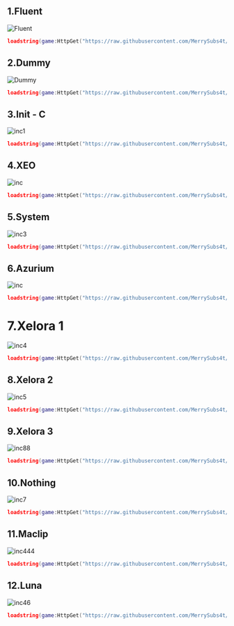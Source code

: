 ## 1.Fluent

![Fluent](https://cdn.discordapp.com/attachments/1221930856394919937/1330889516525031507/image.png?ex=678f9ef3&is=678e4d73&hm=eaa3011f1baa866fe688c67b253b7a212149e4434d767ae2293bc9d875238d42&)

```lua
loadstring(game:HttpGet("https://raw.githubusercontent.com/MerrySubs4t/Softwork/refs/heads/main/UI/Fluent/Example.lua"))()
```

## 2.Dummy

![Dummy](https://cdn.discordapp.com/attachments/1221930856394919937/1330889871317012521/image.png?ex=678f9f48&is=678e4dc8&hm=5b89a0fc1583ba4ee60609cd9244f2735bb10ae4968eb9059e96ece0b5409bd3&)

```lua
loadstring(game:HttpGet("https://raw.githubusercontent.com/MerrySubs4t/Softwork/refs/heads/main/UI/Dummy/Example.lua"))()
```

## 3.Init - C

![inc1](https://cdn.discordapp.com/attachments/1221930856394919937/1330890695283572797/image.png?ex=679c264c&is=679ad4cc&hm=0f63ab363dcaaf78bb89ff75fe3dc4572ab22cefeffbeb7dfcee231810f11ac0&)

```lua
loadstring(game:HttpGet("https://raw.githubusercontent.com/MerrySubs4t/Softwork/refs/heads/main/UI/Init-C/Module.lua"))()
```

## 4.XEO

![inc](https://cdn.discordapp.com/attachments/1221930856394919937/1330894037812772956/image.png?ex=678fa329&is=678e51a9&hm=ad6bdaecac32e7440249c568c34424a3efb0346a0d9ea88bd4917b0e38ca9075&)

```lua
loadstring(game:HttpGet("https://raw.githubusercontent.com/MerrySubs4t/Softwork/refs/heads/main/UI/Xeo/Example.lua"))()
```

## 5.System

![inc3](https://cdn.discordapp.com/attachments/1221930856394919937/1330895448797478944/image.png?ex=678fa479&is=678e52f9&hm=c645483e24393f3ab92275666e223fb2736051ed8a07d8727d9bc77f0a6b1398&)

```lua
loadstring(game:HttpGet("https://raw.githubusercontent.com/MerrySubs4t/Softwork/refs/heads/main/UI/System/Example.lua"))()
```

## 6.Azurium

![inc](https://cdn.discordapp.com/attachments/1221930856394919937/1330897083871395860/image.png?ex=678fa5ff&is=678e547f&hm=c389fb16f33864d0e27b52492a7c1461a20262ebea49c00862e5959267a2d7c8&)

```lua
loadstring(game:HttpGet("https://raw.githubusercontent.com/MerrySubs4t/Softwork/refs/heads/main/UI/Azurium/Example.lua"))()
```

<h1>7.Xelora 1</h1>

![inc4](https://cdn.discordapp.com/attachments/1221930856394919937/1330898221362315365/image.png?ex=678fa70e&is=678e558e&hm=1d785c19710dd0eaa249a621112efaa1d87284b7dc5b3d8d955d79fc0273b405&)

```lua
loadstring(game:HttpGet("https://raw.githubusercontent.com/MerrySubs4t/Softwork/refs/heads/main/UI/Xelora/Example.lua"))()
```

## 8.Xelora 2

![inc5](https://cdn.discordapp.com/attachments/1221930856394919937/1330899739696300114/image.png?ex=678fa878&is=678e56f8&hm=04b7dddaa097cfff0244254ce382c6855e5369b422696fe04037f897730965f6&)

```lua
loadstring(game:HttpGet("https://raw.githubusercontent.com/MerrySubs4t/Softwork/refs/heads/main/UI/Xelora-2/Example.lua"))()
```

## 9.Xelora 3

![inc88](https://cdn.discordapp.com/attachments/1221930856394919937/1330899951361720490/image.png?ex=678fa8ab&is=678e572b&hm=70a732c46c0826b4bf710044ffe2fea595bc81f4b7aa3da58733564522d47b84&)

```lua
loadstring(game:HttpGet("https://raw.githubusercontent.com/MerrySubs4t/Softwork/refs/heads/main/UI/Xelora-3/Example.lua"))()
```

## 10.Nothing

![inc7](https://cdn.discordapp.com/attachments/1221930856394919937/1330901068296622202/image.png?ex=679b8735&is=679a35b5&hm=e4dd5a7ea963f6ef5a7114f310d1e0c09af19dbf0ae15f499a5681132b7f8899&)

```lua
loadstring(game:HttpGet("https://raw.githubusercontent.com/MerrySubs4t/Softwork/refs/heads/main/UI/Nothing/Example.lua"))()
```

## 11.Maclip

![inc444](https://cdn.discordapp.com/attachments/1221930856394919937/1330907133570715659/image.png?ex=678faf5b&is=678e5ddb&hm=67a90d6975838f034b131941082de9b6ea1b058550556befc37e772c4e4ba5bf&)

```lua
loadstring(game:HttpGet("https://raw.githubusercontent.com/MerrySubs4t/Softwork/refs/heads/main/UI/Maclip/Example.lua"))()
```

## 12.Luna

![inc46](https://cdn.discordapp.com/attachments/1221930856394919937/1334220321070387312/image.png?ex=679bbd01&is=679a6b81&hm=07e38465c04190f443ec97cbbfbe52720fa9c2eb1d2a66c0b188838f1e362ab3&)

```lua
loadstring(game:HttpGet("https://raw.githubusercontent.com/MerrySubs4t/Softwork/refs/heads/main/UI/Luna/Example.lua"))()
```
